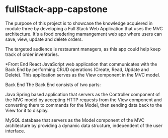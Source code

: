 # fullStack-app-capstone

The purpose of this project is to showcase the knowledge acquiered in module three
by developing a Full Stack Web Application that uses the MVC architecture. 
It's a food oredering mamangement web app where users can save, view, update and delete orders.

The targeted audience is restaurant managers, as this app could help keep track of order inventories.

*Front End
React JavaScript web application that communicates with the Back End by performing 
CRUD operations (Create, Read, Update and Delete). 
This application serves as the View component in the MVC model.

Back End
The Back End consists of two parts:

Java Spring based application that servers as the Controller component of the 
MVC model by accepting HTTP requests from the View component and converting them to commands for the Model, 
then sending data back to the View for it to display.

MySQL database that servers as the Model component of the MVC architecture by providing a dynamic data structure, 
independent of the user interface.
